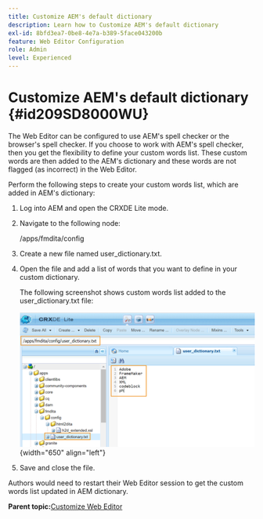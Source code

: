 ```yaml
---
title: Customize AEM's default dictionary
description: Learn how to Customize AEM's default dictionary
exl-id: 8bfd3ea7-0be8-4e7a-b389-5face043200b
feature: Web Editor Configuration
role: Admin
level: Experienced
---
```

# Customize AEM's default dictionary {#id209SD8000WU}

The Web Editor can be configured to use AEM's spell checker or the browser's spell checker. If you choose to work with AEM's spell checker, then you get the flexibility to define your custom words list. These custom words are then added to the AEM's dictionary and these words are not flagged \(as incorrect\) in the Web Editor.

Perform the following steps to create your custom words list, which are added in AEM's dictionary:

1.  Log into AEM and open the CRXDE Lite mode.

1.  Navigate to the following node:

    /apps/fmdita/config

1.  Create a new file named user\_dictionary.txt.

1.  Open the file and add a list of words that you want to define in your custom dictionary.

    The following screenshot shows custom words list added to the user\_dictionary.txt file:

    ![](assets/custom-words-list-dictionary.png){width="650" align="left"}

1.  Save and close the file.


Authors would need to restart their Web Editor session to get the custom words list updated in AEM dictionary.

**Parent topic:**[Customize Web Editor](conf-web-editor.md)
